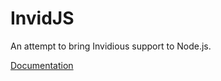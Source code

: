 # InvidJS

An attempt to bring Invidious support to Node.js.

[Documentation](https://invidjs.github.io/modules.html)